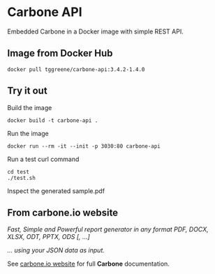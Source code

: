 # Carbone API

Embedded Carbone in a Docker image with simple REST API.

## Image from Docker Hub

    docker pull tggreene/carbone-api:3.4.2-1.4.0

## Try it out

Build the image

    docker build -t carbone-api .

Run the image

    docker run --rm -it --init -p 3030:80 carbone-api

Run a test curl command

    cd test
    ./test.sh

Inspect the generated sample.pdf

## From carbone.io website

_Fast, Simple and Powerful report generator in any format PDF, DOCX, XLSX, ODT, PPTX, ODS [, ...]_

_... using your JSON data as input._

See [carbone.io website](https://carbone.io) for full **Carbone** documentation.
